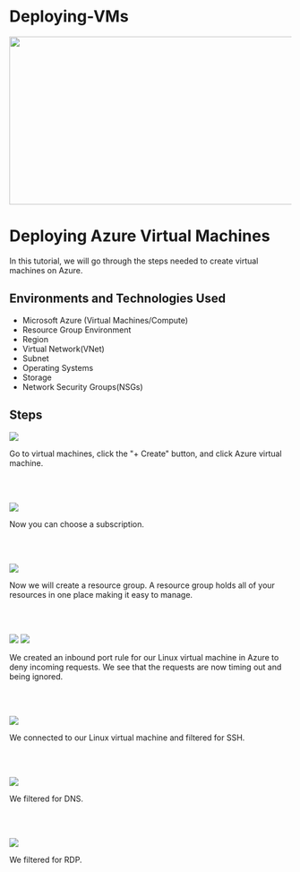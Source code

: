 # Deploying-VMs


<p align="center">
<img src="https://scontent-lga3-1.xx.fbcdn.net/v/t1.15752-9/462546323_2601541603570069_6929602243085794007_n.jpg?stp=dst-jpg_s2048x2048&_nc_cat=103&ccb=1-7&_nc_sid=9f807c&_nc_ohc=B7W_dorxipYQ7kNvgF_BWq1&_nc_zt=23&_nc_ht=scontent-lga3-1.xx&_nc_gid=AcqTjbfsoSvIAhbNGuwPZWD&oh=03_Q7cD1QFgv50kgJDFjkoqS1AJ6j6V_j-I2Zz-icBMsw1LNbIbQQ&oe=6742F978" width="550" height="300"/>
</p>

<h1>Deploying Azure Virtual Machines</h1>
In this tutorial, we will go through the steps needed to create virtual machines on Azure. <br />


<h2>Environments and Technologies Used</h2>

- Microsoft Azure (Virtual Machines/Compute)
- Resource Group Environment
- Region
- Virtual Network(VNet)
- Subnet
- Operating Systems
- Storage
- Network Security Groups(NSGs)



<h2>Steps</h2>

<p>
<img src="https://scontent-lga3-2.xx.fbcdn.net/v/t1.15752-9/462535692_1057394996127071_1273292413106901476_n.png?_nc_cat=101&ccb=1-7&_nc_sid=9f807c&_nc_ohc=i4GFQ3JnzeYQ7kNvgEZa4-O&_nc_zt=23&_nc_ht=scontent-lga3-2.xx&_nc_gid=AuKfCNWZjujMrIacc4Nqn56&oh=03_Q7cD1QFbdqjeQzlzw2CKDxMfoOkLAEYftOgeNJFRTGMH_i064g&oe=6743C3F8"/>
</p>
<p>
Go to virtual machines, click the "+ Create" button, and click Azure virtual machine. 
</p>
<br />
<br />
<p>
<img src="https://scontent-lga3-1.xx.fbcdn.net/v/t1.15752-9/462551411_1959053414520918_4385247132022562839_n.png?_nc_cat=110&ccb=1-7&_nc_sid=9f807c&_nc_ohc=c2k6ZK4QO3gQ7kNvgGB9vuW&_nc_zt=23&_nc_ht=scontent-lga3-1.xx&_nc_gid=AUr0V-nsWZigJduxQQ4_VmO&oh=03_Q7cD1QEVgq9K8GEYvmxH3PIWNWDdw8x0EqNGCF1tD51jxG1eoA&oe=6745AB94"/>
</p>
<p>
Now you can choose a subscription.
</p>
<br />
<br />
<p>
<img src="https://scontent-lga3-1.xx.fbcdn.net/v/t1.15752-9/462542831_1295424718537201_8759737473628678491_n.png?_nc_cat=111&ccb=1-7&_nc_sid=9f807c&_nc_ohc=00t9Yfd4i0MQ7kNvgGBcJ9v&_nc_zt=23&_nc_ht=scontent-lga3-1.xx&_nc_gid=AZ3S1PydjAvAFWbSr-oX_Rf&oh=03_Q7cD1QHrjc1cVlP1u4rYA0jtLLFb72Fd5n-_b1-IGyEozvnAIA&oe=67484CA6"/>
</p>
<p>
Now we will create a resource group. A resource group holds all of your resources in one place making it easy to manage. 
</p>
<br />
<br />
<p>
<img src="https://scontent-lga3-2.xx.fbcdn.net/v/t1.15752-9/462543021_1616316085945696_4570867840570373192_n.png?_nc_cat=105&ccb=1-7&_nc_sid=9f807c&_nc_ohc=NdPEFi3Z3lgQ7kNvgEvuYk2&_nc_ht=scontent-lga3-2.xx&_nc_gid=ASJlsmJFniigreI5skKyyu4&oh=03_Q7cD1QHMGnZgzPk5upi7CD57GTN4HbDy2m0Jgs4VnajorX0Bcg&oe=67333DBA"/>

<img src="https://scontent-lga3-2.xx.fbcdn.net/v/t1.15752-9/462567831_552622970489830_6102310246806097682_n.png?_nc_cat=101&ccb=1-7&_nc_sid=9f807c&_nc_ohc=YnHwbvvURNMQ7kNvgHFW9dU&_nc_ht=scontent-lga3-2.xx&_nc_gid=AX4KhUkcdsIG868Ji_ZAveV&oh=03_Q7cD1QG2RLf7ygG7ygNDcSTOeZpE7AohK5uUUpY9E444y_i2dg&oe=67334B05"/>

</p>
<p>
We created an inbound port rule for our Linux virtual machine in Azure to deny incoming requests. We see that the requests are now timing out and being ignored.
</p>
<br />
<br />
<p>
<img src="https://scontent-lga3-2.xx.fbcdn.net/v/t1.15752-9/462639026_1085569749852165_3156622879168093775_n.png?_nc_cat=101&ccb=1-7&_nc_sid=9f807c&_nc_ohc=EJtMqOO3mB0Q7kNvgFLqBnQ&_nc_ht=scontent-lga3-2.xx&_nc_gid=ANZkkAN6lGuj11HiKzAubIr&oh=03_Q7cD1QHDWVPHHlU8QhnMe56rfaLfLWdXLGkfYdO9FK64dcu7NA&oe=6734FBAA"/>
</p>
<p>
We connected to our Linux virtual machine and filtered for SSH. 
</p>
<br />
<br />
<p>
<img src="https://scontent-lga3-1.xx.fbcdn.net/v/t1.15752-9/462539840_1050355300170841_2499457334563325859_n.png?_nc_cat=102&ccb=1-7&_nc_sid=9f807c&_nc_ohc=NdhcGkN1veQQ7kNvgGLSg5u&_nc_ht=scontent-lga3-1.xx&_nc_gid=AaAaEIdQiNam4YE_ZM3ed0M&oh=03_Q7cD1QFayGGyexi3A9APUGfAnsVJBpzC7uCo_rHE2Bkm7kHkwQ&oe=6735227D"/>
</p>
<p>
We filtered for DNS. 
</p>
<br />
<br />
<p>
<img src="https://scontent-lga3-1.xx.fbcdn.net/v/t1.15752-9/462540281_556518583724149_4773454699472645203_n.png?_nc_cat=103&ccb=1-7&_nc_sid=9f807c&_nc_ohc=FKDA7piLw2sQ7kNvgG2F7n7&_nc_ht=scontent-lga3-1.xx&_nc_gid=A-36XImvw4MaPyR_7jzt4RD&oh=03_Q7cD1QGIKzQ4U6j34kGtetV0bcb3DmyjqBuQKVtKsM5dDkUAXA&oe=673528F1"/>
</p>
<p>
We filtered for RDP. 
</p>
<br />




